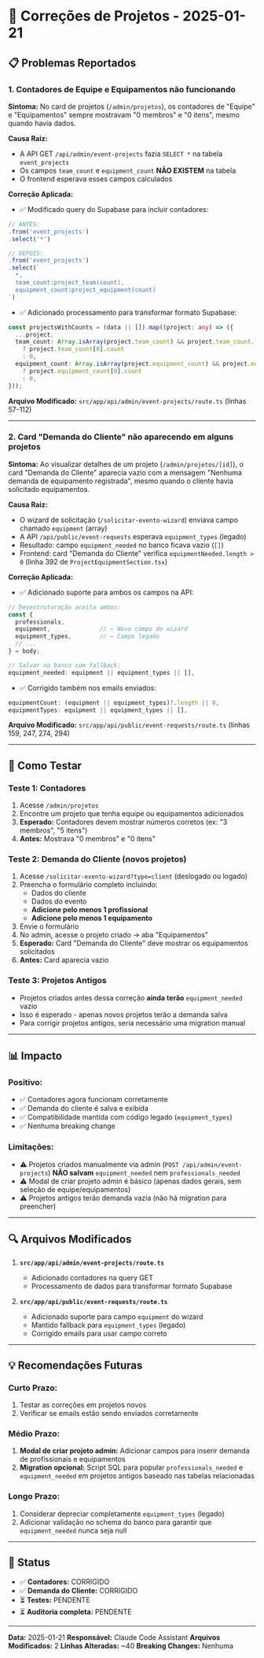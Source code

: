 # 🔧 Correções de Projetos - 2025-01-21

## 📋 Problemas Reportados

### 1. **Contadores de Equipe e Equipamentos não funcionando**
**Sintoma:** No card de projetos (`/admin/projetos`), os contadores de "Equipe" e "Equipamentos" sempre mostravam "0 membros" e "0 itens", mesmo quando havia dados.

**Causa Raiz:**
- A API GET `/api/admin/event-projects` fazia `SELECT *` na tabela `event_projects`
- Os campos `team_count` e `equipment_count` **NÃO EXISTEM** na tabela
- O frontend esperava esses campos calculados

**Correção Aplicada:**
- ✅ Modificado query do Supabase para incluir contadores:
```typescript
// ANTES:
.from('event_projects')
.select('*')

// DEPOIS:
.from('event_projects')
.select(`
  *,
  team_count:project_team(count),
  equipment_count:project_equipment(count)
`)
```

- ✅ Adicionado processamento para transformar formato Supabase:
```typescript
const projectsWithCounts = (data || []).map((project: any) => ({
  ...project,
  team_count: Array.isArray(project.team_count) && project.team_count.length > 0
    ? project.team_count[0].count
    : 0,
  equipment_count: Array.isArray(project.equipment_count) && project.equipment_count.length > 0
    ? project.equipment_count[0].count
    : 0,
}));
```

**Arquivo Modificado:** `src/app/api/admin/event-projects/route.ts` (linhas 57-112)

---

### 2. **Card "Demanda do Cliente" não aparecendo em alguns projetos**
**Sintoma:** Ao visualizar detalhes de um projeto (`/admin/projetos/[id]`), o card "Demanda do Cliente" aparecia vazio com a mensagem "Nenhuma demanda de equipamento registrada", mesmo quando o cliente havia solicitado equipamentos.

**Causa Raiz:**
- O wizard de solicitação (`/solicitar-evento-wizard`) enviava campo chamado `equipment` (array)
- A API `/api/public/event-requests` esperava `equipment_types` (legado)
- Resultado: campo `equipment_needed` no banco ficava vazio (`[]`)
- Frontend: card "Demanda do Cliente" verifica `equipmentNeeded.length > 0` (linha 392 de `ProjectEquipmentSection.tsx`)

**Correção Aplicada:**
- ✅ Adicionado suporte para ambos os campos na API:
```typescript
// Desestruturação aceita ambos:
const {
  professionals,
  equipment,              // ← Novo campo do wizard
  equipment_types,        // ← Campo legado
  // ...
} = body;

// Salvar no banco com fallback:
equipment_needed: equipment || equipment_types || [],
```

- ✅ Corrigido também nos emails enviados:
```typescript
equipmentCount: (equipment || equipment_types)?.length || 0,
equipmentTypes: equipment || equipment_types || [],
```

**Arquivo Modificado:** `src/app/api/public/event-requests/route.ts` (linhas 159, 247, 274, 294)

---

## 🧪 Como Testar

### **Teste 1: Contadores**
1. Acesse `/admin/projetos`
2. Encontre um projeto que tenha equipe ou equipamentos adicionados
3. **Esperado:** Contadores devem mostrar números corretos (ex: "3 membros", "5 itens")
4. **Antes:** Mostrava "0 membros" e "0 itens"

### **Teste 2: Demanda do Cliente (novos projetos)**
1. Acesse `/solicitar-evento-wizard?type=client` (deslogado ou logado)
2. Preencha o formulário completo incluindo:
   - Dados do cliente
   - Dados do evento
   - **Adicione pelo menos 1 profissional**
   - **Adicione pelo menos 1 equipamento**
3. Envie o formulário
4. No admin, acesse o projeto criado → aba "Equipamentos"
5. **Esperado:** Card "Demanda do Cliente" deve mostrar os equipamentos solicitados
6. **Antes:** Card aparecia vazio

### **Teste 3: Projetos Antigos**
- Projetos criados antes dessa correção **ainda terão** `equipment_needed` vazio
- Isso é esperado - apenas novos projetos terão a demanda salva
- Para corrigir projetos antigos, seria necessário uma migration manual

---

## 📊 Impacto

### **Positivo:**
- ✅ Contadores agora funcionam corretamente
- ✅ Demanda do cliente é salva e exibida
- ✅ Compatibilidade mantida com código legado (`equipment_types`)
- ✅ Nenhuma breaking change

### **Limitações:**
- ⚠️ Projetos criados manualmente via admin (`POST /api/admin/event-projects`) **NÃO salvam** `equipment_needed` nem `professionals_needed`
- ⚠️ Modal de criar projeto admin é básico (apenas dados gerais, sem seleção de equipe/equipamentos)
- ⚠️ Projetos antigos terão demanda vazia (não há migration para preencher)

---

## 🔍 Arquivos Modificados

1. **`src/app/api/admin/event-projects/route.ts`**
   - Adicionado contadores na query GET
   - Processamento de dados para transformar formato Supabase

2. **`src/app/api/public/event-requests/route.ts`**
   - Adicionado suporte para campo `equipment` do wizard
   - Mantido fallback para `equipment_types` (legado)
   - Corrigido emails para usar campo correto

---

## 💡 Recomendações Futuras

### **Curto Prazo:**
1. Testar as correções em projetos novos
2. Verificar se emails estão sendo enviados corretamente

### **Médio Prazo:**
1. **Modal de criar projeto admin:** Adicionar campos para inserir demanda de profissionais e equipamentos
2. **Migration opcional:** Script SQL para popular `professionals_needed` e `equipment_needed` em projetos antigos baseado nas tabelas relacionadas

### **Longo Prazo:**
1. Considerar depreciar completamente `equipment_types` (legado)
2. Adicionar validação no schema do banco para garantir que `equipment_needed` nunca seja null

---

## 🚀 Status

- ✅ **Contadores:** CORRIGIDO
- ✅ **Demanda do Cliente:** CORRIGIDO
- ⏳ **Testes:** PENDENTE
- ⏳ **Auditoria completa:** PENDENTE

---

**Data:** 2025-01-21
**Responsável:** Claude Code Assistant
**Arquivos Modificados:** 2
**Linhas Alteradas:** ~40
**Breaking Changes:** Nenhuma
